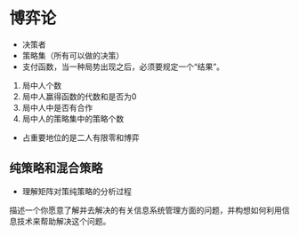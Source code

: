 # 博弈论

- 决策者
- 策略集（所有可以做的决策）
- 支付函数，当一种局势出现之后，必须要规定一个“结果”。


1. 局中人个数
2. 局中人赢得函数的代数和是否为0
3. 局中人中是否有合作
4. 局中人的策略集中的策略个数

- 占重要地位的是二人有限零和博弈


## 纯策略和混合策略

- 理解矩阵对策纯策略的分析过程

描述一个你愿意了解并去解决的有关信息系统管理方面的问题，并构想如何利用信息技术来帮助解决这个问题。

<!-- Suppose you are attending "Management Information System" class. I will ask you some questions, please use relevant knowledge to answer me.

Please describe a problem you would like to learn and solve which is about "Management Information System", and show me how you plan to solve the problem by using information technology -->


